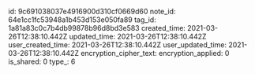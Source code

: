 id: 9c691038037e4916900d310cf0669d60
note_id: 64e1cc1fc53948a1b453d153e050fa89
tag_id: 1a81a83c0c7b4db99878b96d8bd3e583
created_time: 2021-03-26T12:38:10.442Z
updated_time: 2021-03-26T12:38:10.442Z
user_created_time: 2021-03-26T12:38:10.442Z
user_updated_time: 2021-03-26T12:38:10.442Z
encryption_cipher_text: 
encryption_applied: 0
is_shared: 0
type_: 6